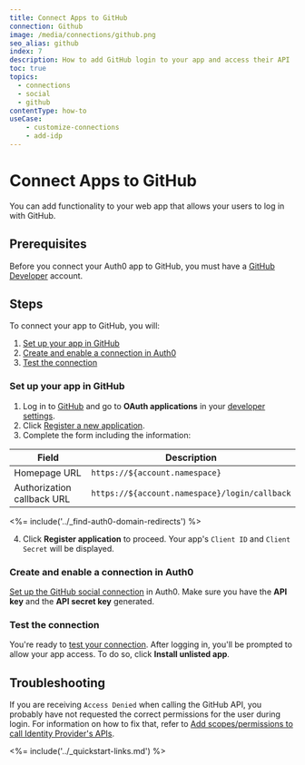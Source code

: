 ```yaml
---
title: Connect Apps to GitHub
connection: Github
image: /media/connections/github.png
seo_alias: github
index: 7
description: How to add GitHub login to your app and access their API
toc: true
topics:
  - connections
  - social
  - github
contentType: how-to
useCase:
    - customize-connections
    - add-idp
---
```

# Connect Apps to GitHub

You can add functionality to your web app that allows your users to log in with GitHub. 

## Prerequisites

Before you connect your Auth0 app to GitHub, you must have a [GitHub Developer](https://github.com/settings/developers) account.

## Steps

To connect your app to GitHub, you will:

1. [Set up your app in GitHub](#set-up-your-app-in-GitHub)
2. [Create and enable a connection in Auth0](#create-and-enable-a-connection-in-auth0)
3. [Test the connection](#test-the-connection)

### Set up your app in GitHub

1. Log in to [GitHub](https://github.com/) and go to **OAuth applications** in your [developer settings](https://github.com/settings/developers). 
2. Click [Register a new application](https://github.com/settings/applications/new).
3. Complete the form including the information:

| Field | Description |
| - | - |
| Homepage URL | `https://${account.namespace}` |
| Authorization callback URL | `https://${account.namespace}/login/callback` |

<%= include('../_find-auth0-domain-redirects') %>

4. Click **Register application** to proceed. Your app's `Client ID` and `Client Secret` will be displayed.

### Create and enable a connection in Auth0

[Set up the GitHub social connection](/dashboard/guides/connections/set-up-connections-social) in Auth0. Make sure you have the **API key** and the **API secret key** generated.

### Test the connection

You're ready to [test your connection](/dashboard/guides/connections/test-connections-social). After logging in, you'll be prompted to allow your app access. To do so, click **Install unlisted app**.

## Troubleshooting

If you are receiving `Access Denied` when calling the GitHub API, you probably have not requested the correct permissions for the user during login. For information on how to fix that, refer to [Add scopes/permissions to call Identity Provider's APIs](/connections/adding-scopes-for-an-external-idp).

<%= include('../_quickstart-links.md') %>
